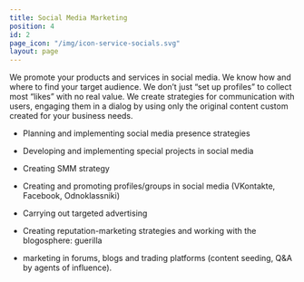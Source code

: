 ```yaml
---
title: Social Media Marketing
position: 4
id: 2
page_icon: "/img/icon-service-socials.svg"
layout: page
---
```


We promote your products and services in social media. We know how and where to find your target audience. We don’t just “set up profiles” to collect most “likes” with no real value. We create strategies for communication with users, engaging them in a dialog by using only the original content custom created for your business needs.

* Planning and implementing social media presence strategies

* Developing and implementing special projects in social media

* Creating SMM strategy

* Creating and promoting profiles/groups in social media (VKontakte, Facebook, Odnoklassniki)

* Carrying out targeted advertising

* Creating reputation-marketing strategies and working with the blogosphere: guerilla

* marketing in forums, blogs and trading platforms (content seeding, Q&A by agents of influence).